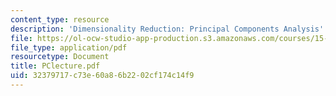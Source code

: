 ```yaml
---
content_type: resource
description: 'Dimensionality Reduction: Principal Components Analysis'
file: https://ol-ocw-studio-app-production.s3.amazonaws.com/courses/15-062-data-mining-spring-2003/32379717c73e60a86b2202cf174c14f9_PClecture.pdf
file_type: application/pdf
resourcetype: Document
title: PClecture.pdf
uid: 32379717-c73e-60a8-6b22-02cf174c14f9
---
```

